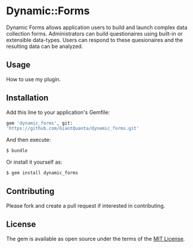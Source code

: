 # Dynamic::Forms
Dynamic Forms allows application users to build and launch complex data
collection forms. Administrators can build questionaires using built-in
or extensible data-types. Users can respond to these quesionaires and
the resulting data can be analyzed.

## Usage
How to use my plugin.

## Installation
Add this line to your application's Gemfile:

```ruby
gem 'dynamic_forms', git:
'https://github.com/GiantQuanta/dynamic_forms.git'
```

And then execute:
```bash
$ bundle
```

Or install it yourself as:
```bash
$ gem install dynamic_forms
```

## Contributing
Please fork and create a pull request if interested in contributing.

## License
The gem is available as open source under the terms of the [MIT License](http://opensource.org/licenses/MIT).
